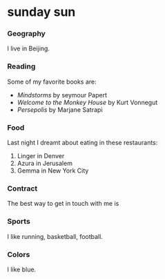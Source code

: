 # sunday sun 

### Geography

I live in Beijing.

### Reading

Some of my favorite books are:

- *Mindstorms* by seymour Papert
- *Welcome to the Monkey House* by Kurt Vonnegut
- *Persepolis* by Marjane Satrapi

### Food

Last night I dreamt about eating in these restaurants:

1. Linger in Denver
2. Azura in Jerusalem
3. Gemma in New York City

### Contract

The best way to get in touch with me is 

### Sports

I like running, basketball, football.

### Colors

I like blue.
